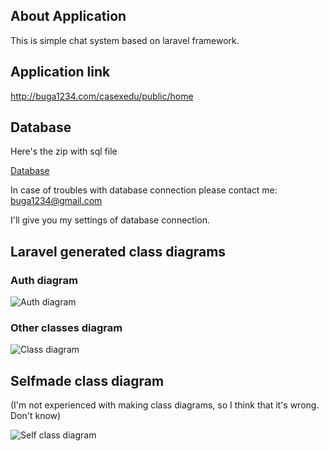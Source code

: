 ## About Application

This is simple chat system based on laravel framework. 

## Application link

http://buga1234.com/casexedu/public/home

## Database

Here's the zip with sql file

<a href='https://drive.google.com/file/d/0B3y5PMOy0gXuTjcwTjlLYUpFMjA/view?usp=sharing'>Database</a>

In case of troubles with database connection please contact me: buga1234@gmail.com

I'll give you my settings of database connection.

## Laravel generated class diagrams

### Auth diagram

<img src="https://pp.vk.me/c637526/v637526131/2b502/WmUqFr-cbhI.jpg" alt="Auth diagram"></a>

### Other classes diagram

<img src="https://pp.vk.me/c637526/v637526131/2b514/QZHeky3v5YQ.jpg" alt="Class diagram"></a>

## Selfmade class diagram

(I'm not experienced with making class diagrams, so I think that it's wrong. Don't know)

<img src="https://pp.vk.me/c637526/v637526131/2b50b/ibDFy6jKu-I.jpg" alt="Self class diagram"></a>
